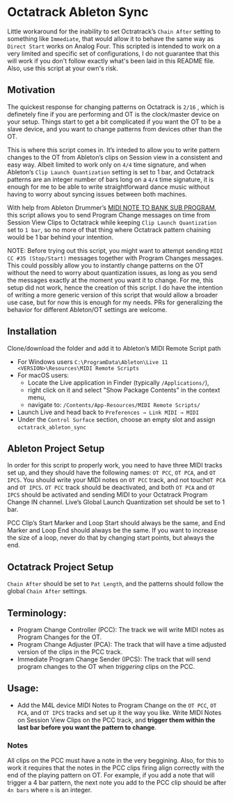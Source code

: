 # Octatrack Ableton Sync
Little workaround for the inability to set Octratrack’s `Chain After` setting to something like `Immediate`, that would allow it to behave the same way as `Direct Start` works on Analog Four. This scripted is intended to work on a very limited and specific set of configurations, I do not guarantee that this will work if you don't follow exactly what's been laid in this README file. Also, use this script at your own's risk.


## Motivation
The quickest response for changing patterns on Octatrack is `2/16` , which is definetely fine if you are performing and OT is the clock/master device on your setup. Things start to get a bit complicated if you want the OT to be a slave device, and you want to change patterns from devices other than the OT.  

This is where this script comes in. It’s inteded to allow you to write pattern changes to the OT from Ableton’s clips on Session view in a consistent and easy way. Albeit limited to work only on `4/4` time signature, and when Ableton’s `Clip Launch Quantization` setting is set to 1 bar, and Octatrack patterns are an integer number of bars long on a `4/4` time signature, it is enough for me to be able to write straightforward dance music without having to worry about syncing issues between both machines. 

With help from Ableton Drummer’s [MIDI NOTE TO BANK SUB PROGRAM](https://blog.abletondrummer.com/convert-midi-messages-in-ableton/), this script allows you to send Program Change messages on time from Session View Clips to Octatrack while keeping `Clip Launch Quantization` set to `1 bar`, so no more of that thing where Octatrack pattern chaining would be 1 bar behind your intention. 

NOTE: Before trying out this script, you might want to attempt sending `MIDI CC #35 (Stop/Start)` messages together with Program Changes messages. This could possibly allow you to instantly change patterns on the OT  without the need to worry about quantization issues, as long as you send the messages exactly at the moment you want it to change. For me, this setup did not work, hence the creation of this script. 
I do have the intention of writing a more generic version of this script that would allow a broader use case, but for now this is enough for my needs. PRs for generalizing the behavior for different Ableton/OT settings are welcome.

## Installation
Clone/download the folder and add it to Ableton’s MIDI Remote Script path

- For Windows users `C:\ProgramData\Ableton\Live 11 <VERSION>\Resources\MIDI Remote Scripts`
- For macOS users:
    - Locate the Live application in Finder (typically `/Applications/`),
    - right click on it and select "Show Package Contents" in the context menu,
    - navigate to: `/Contents/App-Resources/MIDI Remote Scripts/`
- Launch Live and head back to `Preferences → Link MIDI → MIDI`
- Under the `Control Surface` section, choose an empty slot and assign `octatrack_ableton_sync`

## Ableton Project Setup
In order for this script to properly work, you need to have three MIDI tracks set up, and they should have the following names: `OT PCC`, `OT PCA`, and `OT IPCS`. You should write your MIDI notes on `OT PCC` track, and not touch`OT PCA` and `OT IPCS`. `OT PCC` track should be deactivated, and both `OT PCA` and `OT IPCS` should be activated and sending MIDI to your Octatrack Program Change IN channel. Live’s Global Launch Quantization set should be set to 1 bar. 

PCC Clip’s Start Marker and Loop Start should always be the same, and End Marker and Loop End should always be the same. If you want to increase the size of a loop, never do that by changing start points, but always the end.

## Octatrack Project Setup
`Chain After` should be set to `Pat Length`, and the patterns should follow the global `Chain After` settings.

## Terminology:
- Program Change Controller (PCC): The track we will write MIDI notes as Program Changes for the OT.
- Program Change Adjuster (PCA): The track that will have a time adjusted version of the clips in the PCC track.
- Immediate Program Change Sender (IPCS): The track that will send program changes to the OT when *triggering* clips on the PCC.

## Usage:
- Add the M4L device MIDI Notes to Program Change on the `OT PCC`, `OT PCA`, and `OT IPCS` tracks and set up it the way you like. Write MIDI Notes on Session View Clips on the PCC track, and **trigger them within the last bar before you want the pattern to change**.

### Notes
All clips on the PCC must have a note in the very beggining. Also, for this to work it requires that the notes in the PCC clips firing align correctly with the end of the playing pattern on OT. For example, if you add a note that will trigger a 4 bar pattern, the next note you add to the PCC clip should be after `4n bars` where `n` is an integer.
